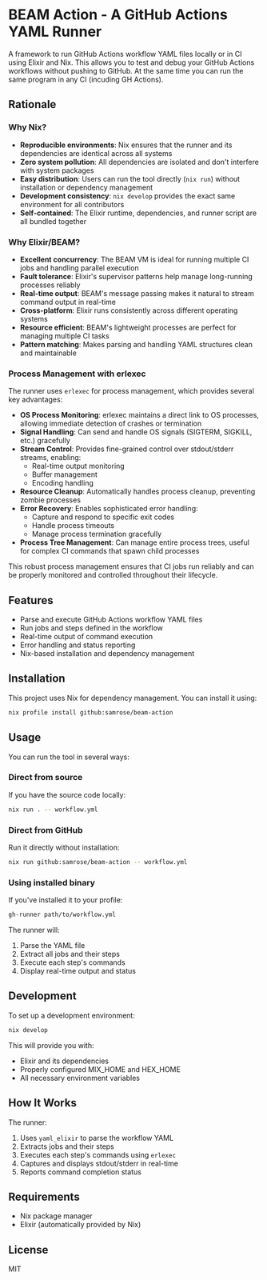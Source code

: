 # BEAM Action - A GitHub Actions YAML Runner

A framework to run GitHub Actions workflow YAML files locally or in CI using Elixir and Nix. This allows you to test and debug your GitHub Actions workflows without pushing to GitHub. At the same time you can run the same program in any CI (incuding GH Actions).


## Rationale

### Why Nix?
- **Reproducible environments**: Nix ensures that the runner and its dependencies are identical across all systems
- **Zero system pollution**: All dependencies are isolated and don't interfere with system packages
- **Easy distribution**: Users can run the tool directly (`nix run`) without installation or dependency management
- **Development consistency**: `nix develop` provides the exact same environment for all contributors
- **Self-contained**: The Elixir runtime, dependencies, and runner script are all bundled together

### Why Elixir/BEAM?
- **Excellent concurrency**: The BEAM VM is ideal for running multiple CI jobs and handling parallel execution
- **Fault tolerance**: Elixir's supervisor patterns help manage long-running processes reliably
- **Real-time output**: BEAM's message passing makes it natural to stream command output in real-time
- **Cross-platform**: Elixir runs consistently across different operating systems
- **Resource efficient**: BEAM's lightweight processes are perfect for managing multiple CI tasks
- **Pattern matching**: Makes parsing and handling YAML structures clean and maintainable

### Process Management with erlexec

The runner uses `erlexec` for process management, which provides several key advantages:

- **OS Process Monitoring**: erlexec maintains a direct link to OS processes, allowing immediate detection of crashes or termination
- **Signal Handling**: Can send and handle OS signals (SIGTERM, SIGKILL, etc.) gracefully
- **Stream Control**: Provides fine-grained control over stdout/stderr streams, enabling:
  - Real-time output monitoring
  - Buffer management
  - Encoding handling
- **Resource Cleanup**: Automatically handles process cleanup, preventing zombie processes
- **Error Recovery**: Enables sophisticated error handling:
  - Capture and respond to specific exit codes
  - Handle process timeouts
  - Manage process termination gracefully
- **Process Tree Management**: Can manage entire process trees, useful for complex CI commands that spawn child processes

This robust process management ensures that CI jobs run reliably and can be properly monitored and controlled throughout their lifecycle.



## Features

- Parse and execute GitHub Actions workflow YAML files
- Run jobs and steps defined in the workflow
- Real-time output of command execution
- Error handling and status reporting
- Nix-based installation and dependency management

## Installation

This project uses Nix for dependency management. You can install it using:

```bash
nix profile install github:samrose/beam-action
```

## Usage

You can run the tool in several ways:

### Direct from source
If you have the source code locally:
```bash
nix run . -- workflow.yml
```

### Direct from GitHub
Run it directly without installation:
```bash
nix run github:samrose/beam-action -- workflow.yml
```

### Using installed binary
If you've installed it to your profile:
```bash
gh-runner path/to/workflow.yml
```

The runner will:
1. Parse the YAML file
2. Extract all jobs and their steps
3. Execute each step's commands
4. Display real-time output and status

## Development

To set up a development environment:

```bash
nix develop
```

This will provide you with:
- Elixir and its dependencies
- Properly configured MIX_HOME and HEX_HOME
- All necessary environment variables

## How It Works

The runner:
1. Uses `yaml_elixir` to parse the workflow YAML
2. Extracts jobs and their steps
3. Executes each step's commands using `erlexec`
4. Captures and displays stdout/stderr in real-time
5. Reports command completion status

## Requirements

- Nix package manager
- Elixir (automatically provided by Nix)

## License

MIT

